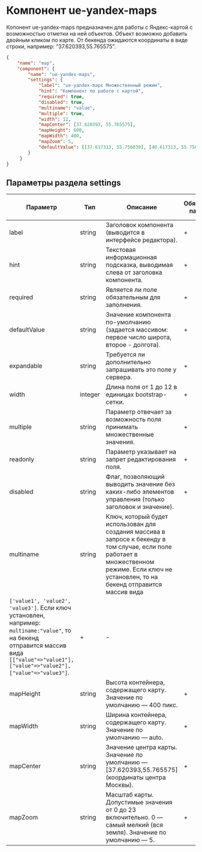 # Компонент ue-yandex-maps

Копонент ue-yandex-maps предназначен для работы с Яндекс-картой с возможностью отметки на ней объектов. Объект возможно добавить
двойным кликом по карте. От бекенда ожидаются координаты в виде строки, например: "37.620393,55.765575".

```json
{
    "name": "map",
    "component": {
        "name": "ue-yandex-maps",
        "settings": {
            "label": "ue-yandex-maps Множественный режим",
            "hint": "Компонент по работе с картой",
            "required": true,
            "disabled": true,
            "multiname": "value",
            "multiple": true,
            "width": 12,
            "mapCenter": [37.620393, 55.765575],
            "mapHeight": 600,
            "mapWidth": 400,
            "mapZoom": 5,
            "defaultValue": [[37.617313, 55.756039], [40.617313, 55.756039]]
        }
     }
}
```

## Параметры раздела **settings**

| Параметр | Тип | Описание | Обязательный параметр? | Значение по-умолчанию |
| --- | --- | --- | --- | --- |
| label | string | Заголовок компонента (выводится в интерфейсе редактора). | + | - |
| hint | string | Текстовая информационная подсказка, выводимая слева от заголовка компонента. | + | - |
| required | string | Является ли поле обязательным для заполнения. | + | - |
| defaultValue | string | Значение компонента по-умолчанию (задается массивом: первое число широта, второе - долгота). | + | - |
| expandable | string | Требуется ли дополнительно запрашивать это поле у сервера. | + | - |
| width | integer | Длина поля от 1 до 12 в единицах bootstrap-сетки. | + | - |
| multiple | string | Параметр отвечает за возможность поля принимать множественные значения. | + | - |
| readonly | string | Параметр указывает на запрет редактирования поля. | + | - |
| disabled | string | Флаг, позволяющий выводить значение без каких-либо элементов управления (только заголовок и значение). | + | - |
| multiname | string | Ключ, который будет использован для создания массива в запросе к бекенду в том случае, если поле работает в множественном режиме. Если ключ не установлен, то на бекенд отправится массив вида 
`['value1', 'value2', 'value3']`. Если ключ установлен, например: `multiname:"value"`, то на бекенд отправится массив вида `[["value"=>"value1"], ["value"=>"value2"], ["value"=>"value3"]`. | + | - |
| mapHeight | string | Высота контейнера, содержащего карту. Значение по умолчанию — 400 пикс. | + | - |
| mapWidth | string | Ширина контейнера, содержащего карту. Значение по умолчанию — auto. | + | - |
| mapCenter | string | Значение центра карты. Значение по умолчанию — [37.620393,55.765575] (координаты центра Москвы). | + | - |
| mapZoom | string | Масштаб карты. Допустимые значения от 0 до 23 включительно. 0 — самый мелкий (вся земля). Значение по умолчанию — 5. | + | - |
